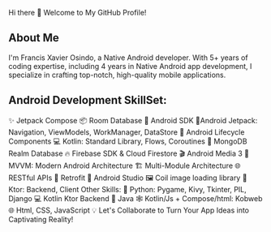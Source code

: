 Hi there 👋
Welcome to My GitHub Profile!

## About Me
I'm Francis Xavier Osindo, a Native Android developer. With 5+ years of coding expertise, including 4 years in Native Android app development, I specialize in crafting top-notch, high-quality mobile applications.

## Android Development SkillSet:
✨ Jetpack Compose
📦 Room Database
🤖 Android SDK
🚀Android Jetpack: Navigation, ViewModels, WorkManager, DataStore
🏡 Android Lifecycle Components
💻 Kotlin: Standard Library, Flows, Coroutines
📡 MongoDB Realm Database
🔥 Firebase SDK & Cloud Firestore
🎬 Android Media 3
🧬 MVVM: Modern Android Architecture
🏗 Multi-Module Architecture
🌐 RESTful APIs
🔄 Retrofit
🧰 Android Studio
🖼️ Coil image loading library
🧨 Ktor: Backend, Client
Other Skills:
🐍 Python: Pygame, Kivy, Tkinter, PIL, Django
💻 Kotlin Ktor Backend
🍵 Java
🕸️ Kotlin/Js + Compose/html: Kobweb
🌐 Html, CSS, JavaScript
💡 Let's Collaborate to Turn Your App Ideas into Captivating Reality!
